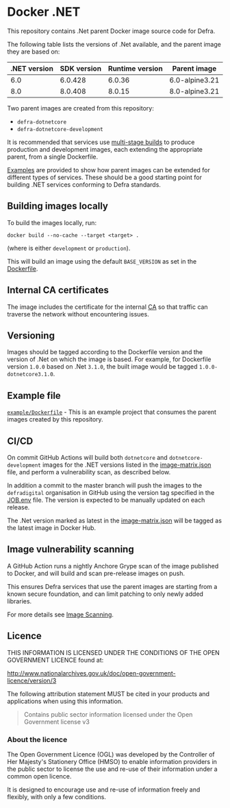 # Docker .NET

This repository contains .Net parent Docker image source code for Defra.

The following table lists the versions of .Net available, and the parent image they are based on:

| .NET version | SDK version | Runtime version | Parent image   |
| ------------ |-------------|---------------- | -------------- |
| 6.0          | 6.0.428     | 6.0.36          | 6.0-alpine3.21 |
| 8.0          | 8.0.408    | 8.0.15          | 8.0-alpine3.21 |

Two parent images are created from this repository:

- `defra-dotnetcore`
- `defra-dotnetcore-development`

It is recommended that services use [multi-stage builds](https://docs.docker.com/develop/develop-images/multistage-build) to produce production and development images, each extending the appropriate parent, from a single Dockerfile.

[Examples](./example) are provided to show how parent images can be extended for different types of services. These should be a good starting point for building .NET services conforming to Defra standards.

## Building images locally

To build the images locally, run:
```
docker build --no-cache --target <target> .
```
(where <target> is either `development` or `production`).

This will build an image using the default `BASE_VERSION` as set in the [Dockerfile](Dockerfile).

## Internal CA certificates

The image includes the certificate for the internal [CA](https://en.wikipedia.org/wiki/Certificate_authority) so that traffic can traverse the network without encountering issues.

## Versioning

Images should be tagged according to the Dockerfile version and the version of .Net on which the image is based. For example, for Dockerfile version `1.0.0` based on .Net `3.1.0`, the built image would be tagged `1.0.0-dotnetcore3.1.0`.

## Example file

[`example/Dockerfile`](example/Dockerfile) - This is an example project that consumes the parent images created by this repository.

## CI/CD

On commit GitHub Actions will build both `dotnetcore` and `dotnetcore-development` images for the .NET versions listed in the [image-matrix.json](image-matrix.json) file, and perform a vulnerability scan, as described below. 

In addition a commit to the master branch will push the images to the `defradigital` organisation in GitHub using the version tag specified in the [JOB.env](JOB.env) file. The version is expected to be manually updated on each release.

The .Net version marked as latest in the [image-matrix.json](image-matrix.json) will be tagged as the latest image in Docker Hub.

## Image vulnerability scanning

A GitHub Action runs a nightly Anchore Grype scan of the image published to Docker, and will build and scan pre-release images on push.

This ensures Defra services that use the parent images are starting from a known secure foundation, and can limit patching to only newly added libraries.

 For more details see [Image Scanning](IMAGE_SCANNING.md).

## Licence

THIS INFORMATION IS LICENSED UNDER THE CONDITIONS OF THE OPEN GOVERNMENT LICENCE found at:

<http://www.nationalarchives.gov.uk/doc/open-government-licence/version/3>

The following attribution statement MUST be cited in your products and applications when using this information.

> Contains public sector information licensed under the Open Government license v3

### About the licence

The Open Government Licence (OGL) was developed by the Controller of Her Majesty's Stationery Office (HMSO) to enable information providers in the public sector to license the use and re-use of their information under a common open licence.

It is designed to encourage use and re-use of information freely and flexibly, with only a few conditions.
